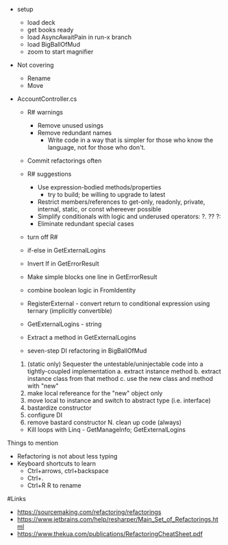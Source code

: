 - setup
	- load deck
	- get books ready
	- load AsyncAwaitPain in run-x branch
	- load BigBallOfMud 
    - zoom to start magnifier
	
- Not covering 
    - Rename 
    - Move

- AccountController.cs 
    - R# warnings
        - Remove unused usings
        - Remove redundant names   
            - Write code in a way that is simpler for those who know the language, not for those who don't.
    - Commit refactorings often
    - R# suggestions
        - Use expression-bodied methods/properties
            - try to build; be willing to upgrade to latest 
        - Restrict members/references to get-only, readonly, private, internal, static, or const whereever possible
        - Simplify conditionals with logic and underused operators: ?.  ??  ?:     
        - Eliminate redundant special cases
    - turn off R#
	- if-else in GetExternalLogins
    - Invert If in GetErrorResult
    - Make simple blocks one line in GetErrorResult
    - combine boolean logic in FromIdentity
    - RegisterExternal - convert return to conditional expression using ternary (implicitly convertible)
    - GetExternalLogins - string 
    - Extract a method in GetExternalLogins

  - seven-step DI refactoring in BigBallOfMud
  1. (static only) Sequester the untestable/uninjectable code into a tightly-coupled implementation
	a. extract instance method
	b. extract instance class from that method
	c. use the new class and method with "new"
  2. make local refereance for the "new" object only
  3. move local to instance and switch to abstract type (i.e. interface)
  4. bastardize constructor
  5. configure DI
  7. remove bastard constructor
  N. clean up code (always)

  - Kill loops with Linq - GetManageInfo;  GetExternalLogins
    

Things to mention
- Refactoring is not about less typing
- Keyboard shortcuts to learn
  - Ctrl+arrows, ctrl+backspace
  - Ctrl+.
  - Ctrl+R R to rename

#Links
  - https://sourcemaking.com/refactoring/refactorings
  - https://www.jetbrains.com/help/resharper/Main_Set_of_Refactorings.html
  - https://www.thekua.com/publications/RefactoringCheatSheet.pdf